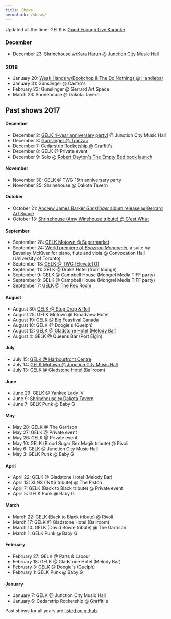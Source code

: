 ```yaml
---
title: Shows
permalink: /shows/
---
```


Updated all the time! GELK is [Good Enough Live Karaoke](http://www.goodenoughlivekaraoke.com).

### December
* December 23: [Shrinehouse w/Kara Harun @ Junction City Music Hall](https://www.facebook.com/events/515397132154934/)

### 2018
* January 20: [Weak Hands w/Bookchop & The Do Nothings @ Handlebar](https://www.facebook.com/events/1935926319953402/)
* January 31: Gunslinger @ Castro's
* February 23: Gunslinger @ Gerrard Art Space
* March 23: Shrinehouse @ Dakota Tavern

## Past shows 2017

#### December
* December 2: [GELK 4-year anniversary party!](https://www.facebook.com/events/152008035399327/) @ Junction City Music Hall
* December 3: [Gunslinger @ Tranzac](https://www.facebook.com/events/169603616968871/)
* December 7: [Cedarstrip Rocketship @ Graffiti's](https://www.facebook.com/events/757168327801552/)
* December 8: GELK @ Private event
* December 9: Solo @ [Robert Dayton's The Empty Bed book launch](https://www.facebook.com/events/157685731628662/)

#### November
* November 30: GELK @ TWG 15th anniversary party
* November 25: Shrinehouse @ Dakota Tavern

#### October
* October 21: [Andrew James Barker _Gunslinger_ album release @ Gerrard Art Space](https://www.facebook.com/events/515342205468153/)
* October 13: [Shrinehouse (Amy Winehouse tribute) @ C'est What](https://www.facebook.com/events/106617316689557/)

#### September
* September 28: [GELK Motown @ Supermarket](https://www.facebook.com/events/1725909931048409/)
* September 24: [World premiere of _Boozhoo Manoomin_](https://www.eventbrite.ca/e/water-is-life-but-many-cant-drink-it-tickets-36657481514), a suite by Beverley McKiver for piano, flute and viola @ Convocation Hall (University of Toronto)
* September 13: [GELK @ TWG (ElevateTO)](https://www.facebook.com/events/280621905754305/)
* September 11: GELK @ Drake Hotel (front lounge)
* September 9: GELK @ Campbell House (Mongrel Media TIFF party)
* September 8: GELK @ Campbell House (Mongrel Media TIFF party)
* September 7: [GELK @ The Rec Room](https://www.facebook.com/events/883874838438071/)

#### August
* August 30: [GELK @ Stop Drop & Roll](https://www.facebook.com/events/1415003451929127/)
* August 25: GELK Motown @ Broadview Hotel
* August 19: [GELK @ Big Feastival Canada](http://canada.thebigfeastival.com/)
* August 18: GELK @ Doogie's (Guelph)
* August 12: [GELK @ Gladstone Hotel (Melody Bar)](https://www.facebook.com/events/1206710286095410/)
* August 4: GELK @ Queens Bar (Port Elgin)

#### July
* July 15: [GELK @ Harbourfront Centre](https://www.facebook.com/events/1497115130319514/)
* July 14: [GELK Motown @ Junction City Music Hall](https://www.facebook.com/events/429671124079880/)
* July 13: [GELK @ Gladstone Hotel (Ballroom)](https://www.facebook.com/events/855293774621555/)

#### June
* June 29: GELK @ Yankee Lady IV
* June 9: [Shrinehouse @ Dakota Tavern](https://www.facebook.com/events/1658142344495124/)
* June 7: GELK Punk @ Baby G

#### May
* May 28: GELK @ The Garrison
* May 27: GELK @ Private event
* May 26: GELK @ Private event
* May 10: GELK (Blood Sugar Sex Magik tribute) @ Rivoli
* May 6: GELK @ Junction City Music Hall
* May 3: GELK Punk @ Baby G

#### April
* April 22: GELK @ Gladstone Hotel (Melody Bar)
* April 13: XLNS (INXS tribute) @ The Piston
* April 7: GELK (Back to Black tribute) @ Private event
* April 5: GELK Punk @ Baby G

#### March
* March 22: GELK (Back to Black tribute) @ Rivoli
* March 17: GELK @ Gladstone Hotel (Ballroom)
* March 10: GELK (David Bowie tribute) @ The Garrison
* March 1: GELK Punk @ Baby G

#### February
* February 27: GELK @ Parts & Labour
* February 18: GELK @ Gladstone Hotel (Melody Bar)
* February 3: GELK @ Doogie's (Guelph)
* February 1: GELK Punk @ Baby G

#### January
* January 7: GELK @ Junction City Music Hall
* January 6: Cedarstrip Rocketship @ Graffiti's


Past shows for all years are [listed on github](https://github.com/ruhee/show-archive/tree/master/raw).
